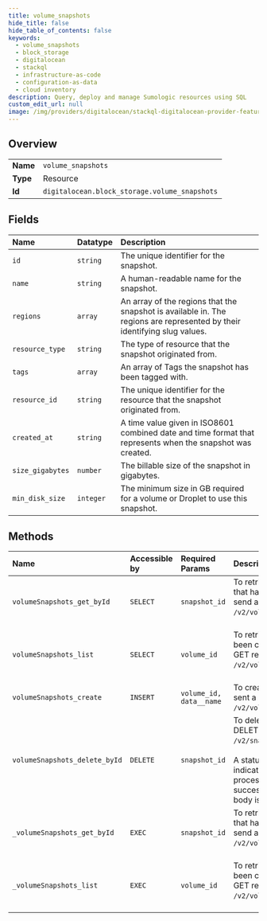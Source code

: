 ```yaml
---
title: volume_snapshots
hide_title: false
hide_table_of_contents: false
keywords:
  - volume_snapshots
  - block_storage
  - digitalocean    
  - stackql
  - infrastructure-as-code
  - configuration-as-data
  - cloud inventory
description: Query, deploy and manage Sumologic resources using SQL
custom_edit_url: null
image: /img/providers/digitalocean/stackql-digitalocean-provider-featured-image.png
---
```

  
    

## Overview
<table><tbody>
<tr><td><b>Name</b></td><td><code>volume_snapshots</code></td></tr>
<tr><td><b>Type</b></td><td>Resource</td></tr>
<tr><td><b>Id</b></td><td><code>digitalocean.block_storage.volume_snapshots</code></td></tr>
</tbody></table>

## Fields
| Name | Datatype | Description |
|:-----|:---------|:------------|
| `id` | `string` | The unique identifier for the snapshot. |
| `name` | `string` | A human-readable name for the snapshot. |
| `regions` | `array` | An array of the regions that the snapshot is available in. The regions are represented by their identifying slug values. |
| `resource_type` | `string` | The type of resource that the snapshot originated from. |
| `tags` | `array` | An array of Tags the snapshot has been tagged with. |
| `resource_id` | `string` | The unique identifier for the resource that the snapshot originated from. |
| `created_at` | `string` | A time value given in ISO8601 combined date and time format that represents when the snapshot was created. |
| `size_gigabytes` | `number` | The billable size of the snapshot in gigabytes. |
| `min_disk_size` | `integer` | The minimum size in GB required for a volume or Droplet to use this snapshot. |
## Methods
| Name | Accessible by | Required Params | Description |
|:-----|:--------------|:----------------|:------------|
| `volumeSnapshots_get_byId` | `SELECT` | `snapshot_id` | To retrieve the details of a snapshot that has been created from a volume, send a GET request to `/v2/volumes/snapshots/$SNAPSHOT_ID`.<br /><br /> |
| `volumeSnapshots_list` | `SELECT` | `volume_id` | To retrieve the snapshots that have been created from a volume, send a GET request to `/v2/volumes/$VOLUME_ID/snapshots`.<br /><br /> |
| `volumeSnapshots_create` | `INSERT` | `volume_id, data__name` | To create a snapshot from a volume, sent a POST request to `/v2/volumes/$VOLUME_ID/snapshots`. |
| `volumeSnapshots_delete_byId` | `DELETE` | `snapshot_id` | To delete a volume snapshot, send a DELETE request to<br />`/v2/snapshots/$SNAPSHOT_ID`.<br /><br />A status of 204 will be given. This indicates that the request was processed<br />successfully, but that no response body is needed.<br /> |
| `_volumeSnapshots_get_byId` | `EXEC` | `snapshot_id` | To retrieve the details of a snapshot that has been created from a volume, send a GET request to `/v2/volumes/snapshots/$SNAPSHOT_ID`.<br /><br /> |
| `_volumeSnapshots_list` | `EXEC` | `volume_id` | To retrieve the snapshots that have been created from a volume, send a GET request to `/v2/volumes/$VOLUME_ID/snapshots`.<br /><br /> |
